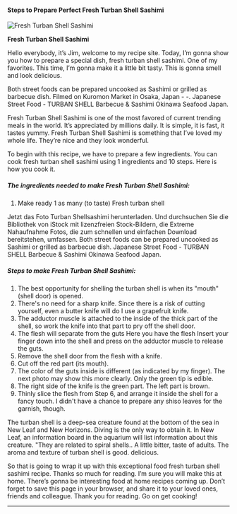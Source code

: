             

#### Steps to Prepare Perfect Fresh Turban Shell Sashimi

![Fresh Turban Shell Sashimi](https://img-global.cpcdn.com/recipes/4652976636428288/751x532cq70/fresh-turban-shell-sashimi-recipe-main-photo.jpg)

**Fresh Turban Shell Sashimi**

Hello everybody, it’s Jim, welcome to my recipe site. Today, I’m gonna show you how to prepare a special dish, fresh turban shell sashimi. One of my favorites. This time, I’m gonna make it a little bit tasty. This is gonna smell and look delicious.

Both street foods can be prepared uncooked as Sashimi or grilled as barbecue dish. Filmed on Kuromon Market in Osaka, Japan - -. Japanese Street Food - TURBAN SHELL Barbecue & Sashimi Okinawa Seafood Japan.

Fresh Turban Shell Sashimi is one of the most favored of current trending meals in the world. It’s appreciated by millions daily. It is simple, it is fast, it tastes yummy. Fresh Turban Shell Sashimi is something that I’ve loved my whole life. They’re nice and they look wonderful.

To begin with this recipe, we have to prepare a few ingredients. You can cook fresh turban shell sashimi using 1 ingredients and 10 steps. Here is how you cook it.

##### The ingredients needed to make Fresh Turban Shell Sashimi:

1.  Make ready 1 as many (to taste) Fresh turban shell

Jetzt das Foto Turban Shellsashimi herunterladen. Und durchsuchen Sie die Bibliothek von iStock mit lizenzfreien Stock-Bildern, die Extreme Nahaufnahme Fotos, die zum schnellen und einfachen Download bereitstehen, umfassen. Both street foods can be prepared uncooked as Sashimi or grilled as barbecue dish. Japanese Street Food - TURBAN SHELL Barbecue & Sashimi Okinawa Seafood Japan.

##### Steps to make Fresh Turban Shell Sashimi:

1.  The best opportunity for shelling the turban shell is when its "mouth"(shell door) is opened.
2.  There's no need for a sharp knife. Since there is a risk of cutting yourself, even a butter knife will do I use a grapefruit knife.
3.  The adductor muscle is attached to the inside of the thick part of the shell, so work the knife into that part to pry off the shell door.
4.  The flesh will separate from the guts Here you have the flesh Insert your finger down into the shell and press on the adductor muscle to release the guts.
5.  Remove the shell door from the flesh with a knife.
6.  Cut off the red part (its mouth).
7.  The color of the guts inside is different (as indicated by my finger). The next photo may show this more clearly. Only the green tip is edible.
8.  The right side of the knife is the green part. The left part is brown.
9.  Thinly slice the flesh from Step 6, and arrange it inside the shell for a fancy touch. I didn't have a chance to prepare any shiso leaves for the garnish, though.

The turban shell is a deep-sea creature found at the bottom of the sea in New Leaf and New Horizons. Diving is the only way to obtain it. In New Leaf, an information board in the aquarium will list information about this creature. "They are related to spiral shells.. A little bitter, taste of adults. The aroma and texture of turban shell is good. delicious.

So that is going to wrap it up with this exceptional food fresh turban shell sashimi recipe. Thanks so much for reading. I’m sure you will make this at home. There’s gonna be interesting food at home recipes coming up. Don’t forget to save this page in your browser, and share it to your loved ones, friends and colleague. Thank you for reading. Go on get cooking!

* * *
